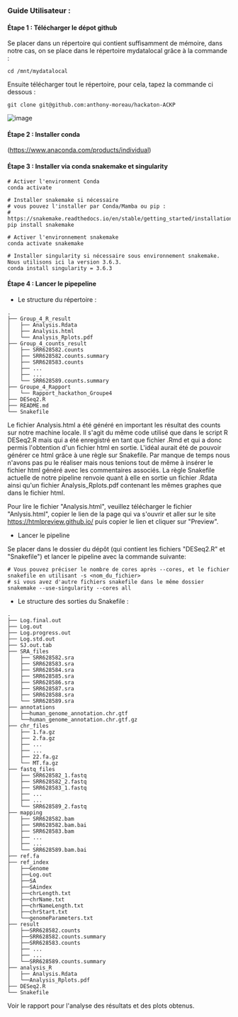 
### Guide Utilisateur : 
#### Étape 1 : Télécharger le dépot github
Se placer dans un répertoire qui contient suffisamment de mémoire, dans notre cas, on se place dans le répertoire mydatalocal grâce à la commande : 

```shell
cd /mnt/mydatalocal
````


Ensuite télécharger tout le répertoire, pour cela, tapez la commande ci dessous :

```shell
git clone git@github.com:anthony-moreau/hackaton-ACKP
```

![image](https://user-images.githubusercontent.com/90893697/143780706-44e62151-e6d6-4b14-ac81-d2612de44491.png)

#### Étape 2 : Installer conda
(https://www.anaconda.com/products/individual)


#### Étape 3 : Installer via conda snakemake et singularity 
```shell
# Activer l'environment Conda 
conda activate 

# Installer snakemake si nécessaire 
# vous pouvez l'installer par Conda/Mamba ou pip : 
# https://snakemake.readthedocs.io/en/stable/getting_started/installation.html#
pip install snakemake

# Activer l'environnement snakemake
conda activate snakemake

# Installer singularity si nécessaire sous environnement snakemake. Nous utilisons ici la version 3.6.3.
conda install singularity = 3.6.3
```

#### Étape 4 : Lancer le pipepeline
- Le structure du répertoire :
```
.
├── Group_4_R_result
│   ├── Analysis.Rdata
│   ├── Analysis.html
│   └── Analysis_Rplots.pdf
├── Group_4_counts_result
│   ├── SRR628582.counts
│   ├── SRR628582.counts.summary
│   ├── SRR628583.counts
│   ├── ...
│   ├── ...
│   └── SRR628589.counts.summary
├── Groupe_4_Rapport
│   └── Rapport_hackathon_Groupe4
├── DESeq2.R
├── README.md
└── Snakefile
```

Le fichier Analysis.html a été généré en important les résultat des counts sur notre machine locale. Il s'agit du même code utilisé que dans le script R DESeq2.R mais qui a été enregistré en tant que fichier .Rmd et qui a donc permis l'obtention d'un fichier html en sortie.  L'idéal aurait été de pouvoir générer ce html grâce à une règle sur Snakefile. Par manque de temps nous n'avons pas pu le réaliser mais nous tenions tout de même à insérer le fichier html généré avec les commentaires associés. La règle Snakefile actuelle de notre pipeline renvoie quant à elle en sortie un fichier .Rdata ainsi qu'un fichier Analysis_Rplots.pdf contenant les mêmes graphes que dans le fichier html.

Pour lire le fichier "Analysis.html", veuillez télécharger le fichier "Anlysis.html", copier le lien de la page qui va s'ouvrir et aller sur le site https://htmlpreview.github.io/ puis copier le lien et cliquer sur "Preview". 


- Lancer le pipeline 

Se placer dans le dossier du dépôt (qui contient les fichiers "DESeq2.R" et "Snakefile") et lancer le pipeline avec la commande suivante: 

```shell
# Vous pouvez préciser le nombre de cores après --cores, et le fichier snakefile en utilisant -s <nom_du_fichier> 
# si vous avez d'autre fichiers snakefile dans le même dossier
snakemake --use-singularity --cores all
```

- Le structure des sorties du Snakefile :
```
.
├── Log.final.out
├── Log.out
├── Log.progress.out
├── Log.std.out
├── SJ.out.tab
├── SRA_files
│   ├── SRR628582.sra
│   ├── SRR628583.sra
│   ├── SRR628584.sra
│   ├── SRR628585.sra
│   ├── SRR628586.sra
│   ├── SRR628587.sra
│   ├── SRR628588.sra
│   └── SRR628589.sra
├── annotations
│   ├──human_genome_annotation.chr.gtf
│   └──human_genome_annotation.chr.gtf.gz
├── chr_files
│   ├── 1.fa.gz
│   ├── 2.fa.gz
│   ├── ...
│   ├── ...
│   ├── 22.fa.gz
│   └── MT.fa.gz
├── fastq_files
│   ├── SRR628582_1.fastq
│   ├── SRR628582_2.fastq
│   ├── SRR628583_1.fastq
│   ├── ...
│   ├── ...
│   └── SRR628589_2.fastq
├── mapping
│   ├── SRR628582.bam
│   ├── SRR628582.bam.bai
│   ├── SRR628583.bam
│   ├── ...
│   ├── ...
│   └── SRR628589.bam.bai
├── ref.fa
├── ref_index
│   ├──Genome
│   ├──Log.out
│   ├──SA
│   ├──SAindex
│   ├──chrLength.txt
│   ├──chrName.txt
│   ├──chrNameLength.txt
│   ├──chrStart.txt
│   └──genomeParameters.txt
├── result
│   ├──SRR628582.counts
│   ├──SRR628582.counts.summary
│   ├──SRR628583.counts
│   ├── ...
│   ├── ...
│   └──SRR628589.counts.summary
├── analysis_R
│   ├── Analysis.Rdata
│   └──Analysis_Rplots.pdf
├── DESeq2.R
└── Snakefile
```
Voir le rapport pour l'analyse des résultats et des plots obtenus. 

